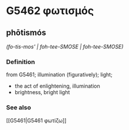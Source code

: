 # G5462 φωτισμός

## phōtismós

_(fo-tis-mos' | foh-tee-SMOSE | foh-tee-SMOSE)_

### Definition

from G5461; illumination (figuratively); light; 

- the act of enlightening, illumination
- brightness, bright light

### See also

[[G5461|G5461 φωτίζω]]
